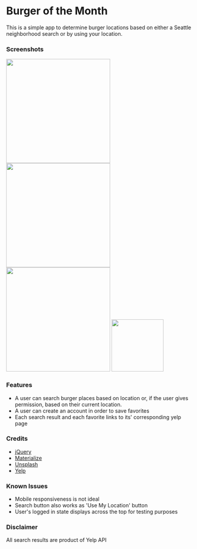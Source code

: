 # Burger of the Month

This is a simple app to determine burger locations based on either a Seattle neighborhood search or by using your location.


### Screenshots
<img src="./static/img/landing.png" width="280">
<img src="./static/img/login.png" width="280">
<img src="./static/img/location.png" width="280">
<img src="./static/img/responsive.png" width="140">

### Features
* A user can search burger places based on location or, if the user gives permission, based on their current location.
* A user can create an account in order to save favorites
* Each search result and each favorite links to its' corresponding yelp page

### Credits
* [jQuery](http://jquery.com)
* [Materialize](http://materializecss.com/)
* [Unsplash](http://unsplash.com)
* [Yelp](https://www.yelp.com/developers/documentation/v2/search_api)

### Known Issues
* Mobile responsiveness is not ideal
* Search button also works as 'Use My Location' button
* User's logged in state displays across the top for testing purposes

### Disclaimer
All search results are product of Yelp API
